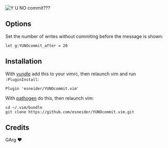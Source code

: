 ![Y U NO commit???](http://i.imgur.com/Ie3BCVq.png)

## Options

Set the number of writes without commiting before the message is shown:

```vim
let g:YUNOcommit_after = 20
```

## Installation

With [vundle](https://github.com/gmarik/vundle) add this to your vimrc, then
relaunch vim and run `:PluginInstall`:

```
Plugin 'esneider/YUNOcommit.vim'
```

With [pathogen](https://github.com/tpope/vim-pathogen) do this, then relaunch
vim:

```
cd ~/.vim/bundle
git clone https://github.com/esneider/YUNOcommit.vim.git
```

## Credits

GArg :heart:


